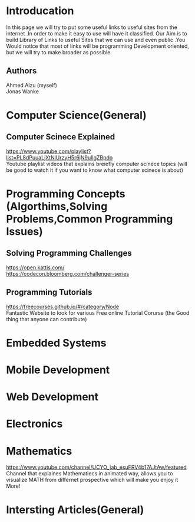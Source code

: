 # Introducation

In this page we will try to put some useful links to useful sites from the internet .In order to make it easy to use will have it classified. Our Aim is to build Library of Links to useful Sites that we can use and even public .You Would notice that most of links will be programming Development oriented, but we will try to make broader as possible.<br />

## Authors
   Ahmed Alzu (myself)<br />
   Jonas Wanke  

# Computer Science(General)

## Computer Scinece Explained
https://www.youtube.com/playlist?list=PL8dPuuaLjXtNlUrzyH5r6jN9ulIgZBpdo<br/>
Youtube playlist  videos that explains breiefly computer scinece topics (will be good to watch it if you want to know what computer scinece is about)

# Programming Concepts (Algorthims,Solving Problems,Common Programming Issues)

## Solving Programming Challenges
https://open.kattis.com/<br />
https://codecon.bloomberg.com/challenger-series<br />
## Programming Tutorials
https://freecourses.github.io/#/category/Node<br />
Fantastic Website to look for various Free online Tutorial Corurse (the Good thing that anyone can contribute) <br />
# Embedded Systems

# Mobile Development

# Web Development

# Electronics

# Mathematics 
https://www.youtube.com/channel/UCYO_jab_esuFRV4b17AJtAw/featured<br/>
Channel that explaines Mathematiecs in animated way, allows you to visualize MATH from differnet prospective which will make you enjoy it  More!<br />
# Intersting Articles(General)

